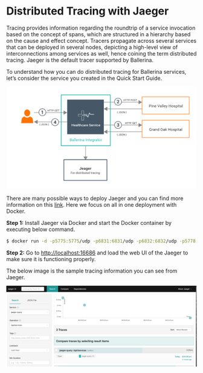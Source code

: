 # Distributed Tracing with Jaeger

Tracing provides information regarding the roundtrip of a service invocation based on the concept of spans, which are structured in a hierarchy based on the cause and effect concept. Tracers propagate across several services that can be deployed in several nodes, depicting a high-level view of interconnections among services as well, hence coining the term distributed tracing. Jaeger is the default tracer supported by Ballerina.

To understand how you can do distributed tracing for Ballerina services, let’s consider the service you created in the Quick Start Guide.

![alt text](../assets/img/jeager.png)

There are many possible ways to deploy Jaeger and you can find more information on this [link](https://www.jaegertracing.io/docs/deployment/). Here we focus on all in one deployment with Docker.

**Step 1:** Install Jaeger via Docker and start the Docker container by executing below command.

```bash
$ docker run -d -p5775:5775/udp -p6831:6831/udp -p6832:6832/udp -p5778:5778 -p16686:16686 -p14268:14268 jaegertracing/all-in-one:latest
```

**Step 2:** Go to <http://localhost:16686> and load the web UI of the Jaeger to make sure it is functioning properly.

The below image is the sample tracing information you can see from Jaeger.

![alt text](../assets/img/jaeger-tracing.png)
